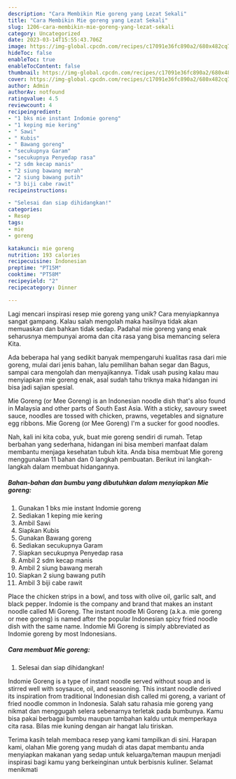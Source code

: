 ```yaml
---
description: "Cara Membikin Mie goreng yang Lezat Sekali"
title: "Cara Membikin Mie goreng yang Lezat Sekali"
slug: 1206-cara-membikin-mie-goreng-yang-lezat-sekali
category: Uncategorized
date: 2023-03-14T15:55:43.706Z
image: https://img-global.cpcdn.com/recipes/c17091e36fc890a2/680x482cq70/mie-goreng-foto-resep-utama.jpg
hideToc: false
enableToc: true
enableTocContent: false
thumbnail: https://img-global.cpcdn.com/recipes/c17091e36fc890a2/680x482cq70/mie-goreng-foto-resep-utama.jpg
cover: https://img-global.cpcdn.com/recipes/c17091e36fc890a2/680x482cq70/mie-goreng-foto-resep-utama.jpg
author: Admin
authorAv: notfound
ratingvalue: 4.5
reviewcount: 4
recipeingredient:
- "1 bks mie instant Indomie goreng"
- "1 keping mie kering"
- " Sawi"
- " Kubis"
- " Bawang goreng"
- "secukupnya Garam"
- "secukupnya Penyedap rasa"
- "2 sdm kecap manis"
- "2 siung bawang merah"
- "2 siung bawang putih"
- "3 biji cabe rawit"
recipeinstructions:

- "Selesai dan siap dihidangkan!"
categories:
- Resep
tags:
- mie
- goreng

katakunci: mie goreng 
nutrition: 193 calories
recipecuisine: Indonesian
preptime: "PT15M"
cooktime: "PT58M"
recipeyield: "2"
recipecategory: Dinner

---
```





Lagi mencari inspirasi resep mie goreng yang unik? Cara menyiapkannya sangat gampang. Kalau salah mengolah maka hasilnya tidak akan memuaskan dan bahkan tidak sedap. Padahal mie goreng yang enak seharusnya mempunyai aroma dan cita rasa yang bisa memancing selera Kita.





Ada beberapa hal yang sedikit banyak mempengaruhi kualitas rasa dari mie goreng, mulai dari jenis bahan, lalu pemilihan bahan segar dan Bagus, sampai cara mengolah dan menyajikannya. Tidak usah pusing kalau mau menyiapkan mie goreng enak,      asal sudah tahu triknya maka hidangan ini bisa jadi sajian spesial.














Mie Goreng (or Mee Goreng) is an Indonesian noodle dish that&#39;s also found in Malaysia and other parts of South East Asia. With a sticky, savoury sweet sauce, noodles are tossed with chicken, prawns, vegetables and signature egg ribbons. Mie Goreng (or Mee Goreng) I&#39;m a sucker for good noodles.






Nah, kali ini kita coba, yuk, buat mie goreng sendiri di rumah. Tetap berbahan yang sederhana, hidangan ini bisa memberi manfaat dalam membantu menjaga kesehatan tubuh kita. Anda bisa membuat Mie goreng menggunakan 11 bahan dan 0 langkah pembuatan. Berikut ini langkah-langkah dalam membuat hidangannya.

<!--inarticleads1-->

##### Bahan-bahan dan bumbu yang dibutuhkan dalam menyiapkan Mie goreng:

1. Gunakan 1 bks mie instant Indomie goreng
1. Sediakan 1 keping mie kering
1. Ambil  Sawi
1. Siapkan  Kubis
1. Gunakan  Bawang goreng
1. Sediakan secukupnya Garam
1. Siapkan secukupnya Penyedap rasa
1. Ambil 2 sdm kecap manis
1. Ambil 2 siung bawang merah
1. Siapkan 2 siung bawang putih
1. Ambil 3 biji cabe rawit


Place the chicken strips in a bowl, and toss with olive oil, garlic salt, and black pepper. Indomie is the company and brand that makes an instant noodle called Mi Goreng. The instant noodle Mi Goreng (a.k.a. mie goreng or mee goreng) is named after the popular Indonesian spicy fried noodle dish with the same name. Indomie Mi Goreng is simply abbreviated as Indomie goreng by most Indonesians. 

<!--inarticleads2-->

##### Cara membuat Mie goreng:


1. Selesai dan siap dihidangkan!

Indomie Goreng is a type of instant noodle served without soup and is stirred well with soysauce, oil, and seasoning. This instant noodle derived its inspiration from traditional Indonesian dish called mi goreng, a variant of fried noodle common in Indonesia. Salah satu rahasia mie goreng yang nikmat dan menggugah selera sebenarnya terletak pada bumbunya. Kamu bisa pakai berbagai bumbu maupun tambahan kaldu untuk memperkaya cita rasa. Bilas mie kuning dengan air hangat lalu tiriskan. 

Terima kasih telah membaca resep yang kami tampilkan di sini. Harapan kami, olahan Mie goreng yang mudah di atas dapat membantu anda menyiapkan makanan yang sedap untuk keluarga/teman maupun menjadi inspirasi bagi kamu yang berkeinginan untuk berbisnis kuliner. Selamat menikmati
